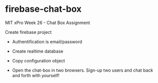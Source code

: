 # firebase-chat-box
MIT xPro Week 26 - Chat Box Assignment

Create firebase project

- Authentification is email/password

- Create realtime database

- Copy configuration object

- Open the chat-box in two browsers. Sign-up two users and chat back and forth with yourself!
